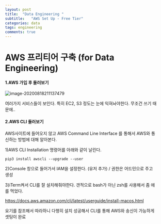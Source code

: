 ```yaml
---
layout: post
title:  "Data Engineering "
subtitle:   "AWS Set Up - Free Tier"
categories: data
tags: engineering
comments: true
---
```

# AWS 프리티어 구축 (for Data Engineering) 

#### 1.AWS 가입 후 둘러보기

![image-20200818211137479](https://shoman2.github.io/assets/img/image-20200818211137479.png)

여러가지 서비스들이 보인다. 특히 EC2, S3 정도는 눈에 익혀놔야한다. 무조건 쓰기 때문에..



#### 2.AWS CLI 둘러보기

AWS사이트에 들어오지 않고 AWS Command Line Interface 를 통해서 AWS와 통신하는 방법에 대해 알아본다.

1)AWS CLI Installation 명령어를 아래와 같이 날린다.

```shell
pip3 install awscli --upgrade --user
```



2)Console 창으로 들어가서 IAM을 설정한다. (유저 추가) / 권한은 어드민으로 주고 생성

3)iTerm켜서 CLI를 잘 설치해줘야한다. 갠적으로 bash가 아닌 zsh를 사용해서 좀 애를 먹었다.

https://docs.aws.amazon.com/cli/latest/userguide/install-macos.html

요기를 참조해서 따라하니 다행히 설치 성공해서 CLI를 통해 AWS와 송신이 가능하게 셋팅이 완료

